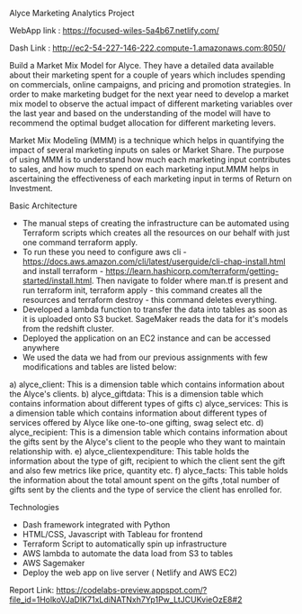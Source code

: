Alyce Marketing Analytics Project

WebApp link : https://focused-wiles-5a4b67.netlify.com/

Dash Link : http://ec2-54-227-146-222.compute-1.amazonaws.com:8050/

Build a Market Mix Model for Alyce. They have a detailed data available about their marketing spent for a couple of years which includes spending on commercials, online campaigns, and pricing and promotion strategies. In order to make marketing budget for the next year need to develop a market mix model to observe the actual impact of different marketing variables over the last year and based on the understanding of the model will have to recommend the optimal budget allocation for different marketing levers.

Market Mix Modeling (MMM) is a technique which helps in quantifying the impact of several marketing inputs on sales or Market Share. The purpose of using MMM is to understand how much each marketing input contributes to sales, and how much to spend on each marketing input.MMM helps in ascertaining the effectiveness of each marketing input in terms of Return on Investment.


Basic Architecture

- The manual steps of creating the infrastructure can be automated using Terraform scripts which creates all the resources on our behalf with just one command terraform apply.
- To run these you need to configure aws cli - https://docs.aws.amazon.com/cli/latest/userguide/cli-chap-install.html and install terraform - https://learn.hashicorp.com/terraform/getting-started/install.html. Then navigate to folder where man.tf is present and run terraform init, terraform apply - this command creates all the resources and terraform destroy - this command deletes everything.
- Developed a lambda function to transfer the data into tables as soon as it is uploaded onto S3 bucket.
SageMaker reads the data for it's models from the redshift cluster.
- Deployed the application on an EC2 instance and can be accessed anywhere
- We used the data we had from our previous assignments with few modifications and tables are listed below:

a) alyce_client: This is a dimension table which contains information about the Alyce's clients.
b) alyce_giftdata: This is a dimension table which contains information about different types of gifts
c) alyce_services: This is a dimension table which contains information about different types of services offered by Alyce like one-to-one gifting, swag select etc.
d) alyce_recipient: This is a dimension table which contains information about the gifts sent by the Alyce's client to the people who they want to maintain relationship with.
e) alyce_clientexpenditure: This table holds the information about the type of gift, recipient to which the client sent the gift and also few metrics like price, quantity etc.
f) alyce_facts: This table holds the information about the total amount spent on the gifts ,total number of gifts sent by the clients and the type of service the client has enrolled for.


Technologies

- Dash framework integrated with Python
- HTML/CSS, Javascript with Tableau for frontend
- Terraform Script to automatically spin up infrastructure
- AWS lambda to automate the data load from S3 to tables
- AWS Sagemaker
- Deploy the web app on live server ( Netlify and AWS EC2)


Report Link:
https://codelabs-preview.appspot.com/?file_id=1HolkoVJaDIK71xLdiNATNxh7Yp1Pw_LtJCUKvieOzE8#2

